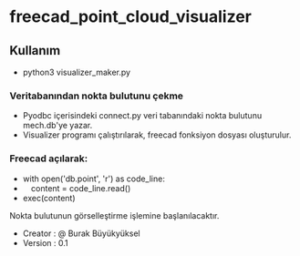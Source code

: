 # freecad_point_cloud_visualizer

## Kullanım
- python3 visualizer_maker.py

### Veritabanından nokta bulutunu çekme
- Pyodbc içerisindeki connect.py veri tabanındaki nokta bulutunu mech.db'ye yazar.
- Visualizer programı çalıştırılarak, freecad fonksiyon dosyası oluşturulur.

### Freecad açılarak:
- with open('db.point', 'r') as code_line:
- &emsp;content = code_line.read()
- exec(content)

Nokta bulutunun görselleştirme işlemine başlanılacaktır.



- Creator : @ Burak Büyükyüksel
- Version : 0.1
